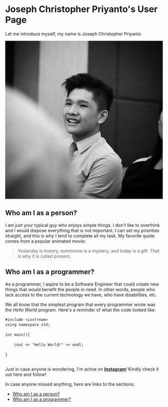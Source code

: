 # Joseph Christopher Priyanto's User Page


Let me introduce myself, my name is Joseph Christopher Priyanto

![My Self-portrait](picture.jpeg)

## Who am I as a person?

I am just your typical guy who enjoys simple things. I don't like to overthink and I would dispose everything that is not important. I can set my priorities straight, and this is why I tend to complete all my task. My favorite quote comes from a popular animated movie:

> Yesterday is history, tommorow is a mystery, and today is a gift. That is why it is called present.

## Who am I as a programmer?

As a programmer, I aspire to be a Software Engineer that could create new things that would benefit the people in need. In other words, people who lack access to the current technology we have, who have disabilities, etc.

We all know that the simplest program that every programmer wrote was the *Hello World* program. Here's a reminder of what the code looked like:

```
#include <iostream>
using namespace std;

int main(){

    cout << "Hello World!" << endl;

}


```

Just in case anyone is wondering, I'm active on **[Instagram](https://www.instagram.com/jcpriyanto/)**! Kindly check it out here and follow!

In case anyone missed anything, here are links to the sections:
- [Who am I as a person?](#who-am-i-as-a-person-?)
- [Who am I as a programmer?](#who-am-i-as-a-programmer-?)

